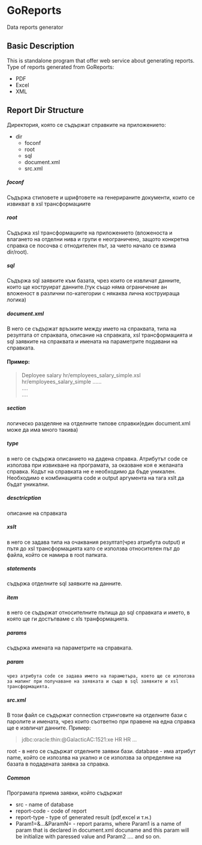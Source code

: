 # GoReports
Data reports generator

## Basic Description

This is standalone program that offer web service about generating reports.
Type of reports generated from GoReports:
- PDF
- Excel
- XML

## Report Dir Structure

Директория, която се съдържат справките на приложението:
- dir
  - foconf
  - root
  - sql
  - document.xml
  - src.xml
  
##### foconf

Съдържа стиловете и шрифтовете на генерираните документи, които се извикват в xsl трансформациите

##### root

Съдържа xsl трансформациите на приложението (вложеноста 
и влагането на отделни нива и групи е неограничено, защото конкретна справка се посочва с отнодителен път, за чието начало се взима dir/root).

##### sql

Съдържа sql заявките към базата, чрез които се извличат данните, които ще коструират данните.(тук също няма ограничение ан вложеност в различни по-категории с някаква лична коструираща логика)

##### document.xml

В него се съдържат връзките между името на спраквата, типа на резултата от спраквата, описание на справката, xsl трансформацията и sql заявките на спраквата и имената на параметрите подавани на справката.

#### Пример:

><?xml version='1.0' encoding='windows-1251'?>
><root>
> <section description="Excel Reports">
>	  <type code="EMPLOYEE.SALARY.SIMPLE">
>		  <description>Deployee salary</description>
>		    <xslt output="fop">hr/employees_salary_simple.xsl</xslt>
>        <statements>
>			     <item rowset="list">hr/employees_salary_simple</item>
>        </statements>
> 	     <params>
>          <param code="P_DATE_FROM"/>
>          <param code="P_DEPARTMENT"/>
>        </params>
>   </type>
>    <type code="...">
>      ......
>    </type>
> </section>
> <section description="...">
> ....
> </section>
> ....
></root>

##### section

логическо разделяне на отделните типове справки(един document.xml може да има много такива)

##### type

в него се съдържа описанието на дадена справка. Атрибутът code се използва при извикване на програмата, за оказване коя е 
желаната справка. Кодът на справката не е необходимо да бъде уникален. Необходимо е комбинацията code и output аргумента на тага xslt да бъдат уникални.

##### desctricption

описание на справката

##### xslt

в него се задава типа на очаквания резултат(чрез атрибута output) и пътя до xsl трансформацията като се използва относителен път до файла, който се намира в root папката.

##### statements

съдържа отделните sql заявките на данните.

  ##### item
    
   в него се съдържат относителните пътища до sql справката и името, в която ще ги достъпваме с xls транформацията.
    
##### params

съдържа имената на параметрите на справката.

  ##### param
  
    чрез атрибута code се задава името на параметъра, което ще се използва за мапинг при получаване на заявката и също в sql заявките и xsl трансформацията.
    
##### src.xml

В този файл се съдържат connection стринговите на отделните бази с паролите и имената, чрез които съответно при правене на една справка ще е извличат данните.
Пример:

><root>
> <datasource name="HR-name">
>   <db-src>jdbc:oracle:thin:@GalacticAC:1521:xe</db-src>
>   <db-usr>HR</db-usr>
>   <db-psw>HR</db-psw>
> </datasource>
> <datasource name="...">
>   ...
> </datasource>
></root>

root - в него се съдържат отделните заявки бази.
database - има атрибут name, който се изпозлва на укално и се използва за определяне на базата в подадената заявка за справка.

##### Common

Програмата приема заявки, който съдържат
  - src - name of database
  - report-code - code of report
  - report-type - type of generated result (pdf,excel и т.н.)
  - Param1=&...&ParamN= - report params, where Param1 is a name of param that is declared in document.xml docuname and this param will be initializе with paressed value and Param2 .... and so on.
